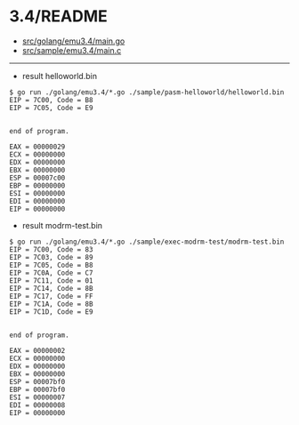 3.4/README
==========

* [src/golang/emu3.4/main.go](src/golang/emu3.4/main.go)
* [src/sample/emu3.4/main.c](src/sample/emu3.4/main.c)

---

* result helloworld.bin
```
$ go run ./golang/emu3.4/*.go ./sample/pasm-helloworld/helloworld.bin
EIP = 7C00, Code = B8
EIP = 7C05, Code = E9


end of program.

EAX = 00000029
ECX = 00000000
EDX = 00000000
EBX = 00000000
ESP = 00007c00
EBP = 00000000
ESI = 00000000
EDI = 00000000
EIP = 00000000
```
* result modrm-test.bin
```
$ go run ./golang/emu3.4/*.go ./sample/exec-modrm-test/modrm-test.bin
EIP = 7C00, Code = 83
EIP = 7C03, Code = 89
EIP = 7C05, Code = B8
EIP = 7C0A, Code = C7
EIP = 7C11, Code = 01
EIP = 7C14, Code = 8B
EIP = 7C17, Code = FF
EIP = 7C1A, Code = 8B
EIP = 7C1D, Code = E9


end of program.

EAX = 00000002
ECX = 00000000
EDX = 00000000
EBX = 00000000
ESP = 00007bf0
EBP = 00007bf0
ESI = 00000007
EDI = 00000008
EIP = 00000000
```
